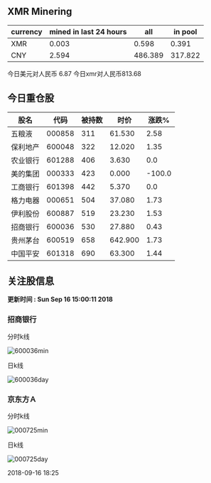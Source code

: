 ## XMR Minering

|currency|mined in last 24 hours|all|in pool|
|---|---|---|---|
|XMR|0.003|0.598|0.391|
|CNY|2.594|486.389|317.822|

今日美元对人民币 6.87	今日xmr对人民币813.68


## 今日重仓股 

|股名|代码|被持数|时价|涨跌%|
|---|---|---|---|---|
|五粮液|000858|311|61.530|2.58|
|保利地产|600048|322|12.020|1.35|
|农业银行|601288|406|3.630|0.0|
|美的集团|000333|423|0.000|-100.0|
|工商银行|601398|442|5.370|0.0|
|格力电器|000651|504|37.080|1.73|
|伊利股份|600887|519|23.230|1.53|
|招商银行|600036|530|27.880|0.43|
|贵州茅台|600519|658|642.900|1.73|
|中国平安|601318|690|63.300|1.44|

## 关注股信息
**更新时间 : Sun Sep 16 15:00:11 2018**
### 招商银行 
分时k线

![600036min](http://image.sinajs.cn/newchart/min/n/sh600036.gif)

日k线

![600036day](http://image.sinajs.cn/newchart/daily/n/sh600036.gif)

### 京东方Ａ 
分时k线

![000725min](http://image.sinajs.cn/newchart/min/n/sz000725.gif)

日k线

![000725day](http://image.sinajs.cn/newchart/daily/n/sz000725.gif)

2018-09-16 18:25